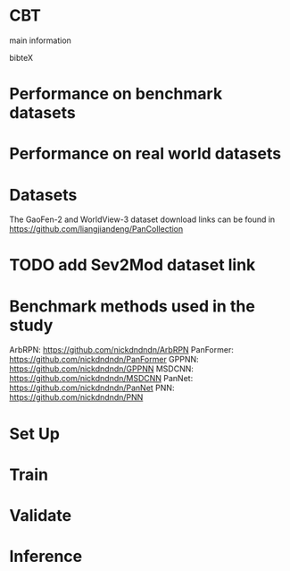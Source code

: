 # CBT

main information

bibteX

# Performance on benchmark datasets

# Performance on real world datasets

# Datasets

The GaoFen-2 and WorldView-3 dataset download links can be found in https://github.com/liangjiandeng/PanCollection

# TODO add Sev2Mod dataset link

# Benchmark methods used in the study

ArbRPN: https://github.com/nickdndndn/ArbRPN
PanFormer: https://github.com/nickdndndn/PanFormer
GPPNN: https://github.com/nickdndndn/GPPNN
MSDCNN: https://github.com/nickdndndn/MSDCNN
PanNet: https://github.com/nickdndndn/PanNet
PNN: https://github.com/nickdndndn/PNN

# Set Up

# Train

# Validate

# Inference
